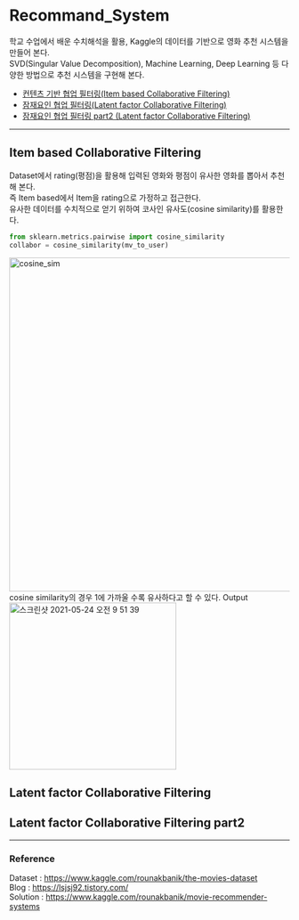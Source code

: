 # Recommand_System
학교 수업에서 배운 수치해석을 활용, Kaggle의 데이터를 기반으로 영화 추천 시스템을 만들어 본다.   
SVD(Singular Value Decomposition), Machine Learning, Deep Learning 등 다양한 방법으로 추천 시스템을 구현해 본다.

- [컨텐츠 기반 협업 필터링(Item based Collaborative Filtering)](#Item-based-Collaborative-Filtering)
- [잠재요인 협업 필터링(Latent factor Collaborative Filtering)](#Latent-factor-Collaborative-Filtering)
- [잠재요인 협업 필터링 part2 (Latent factor Collaborative Filtering)](#Latent-factor-Collaborative-Filtering-part2)

------------
## Item based Collaborative Filtering
Dataset에서 rating(평점)을 활용해 입력된 영화와 평점이 유사한 영화를 뽑아서 추천해 본다.   
즉 Item based에서 Item을 rating으로 가정하고 접근한다.    
유사한 데이터를 수치적으로 얻기 위하여 코사인 유사도(cosine similarity)를 활용한다.     

~~~ python
from sklearn.metrics.pairwise import cosine_similarity
collabor = cosine_similarity(mv_to_user)
~~~

<img width="600" alt="cosine_sim" src="https://user-images.githubusercontent.com/67997760/119283533-58645580-bc78-11eb-8a91-cecaf4753a2c.png">  
cosine similarity의 경우 1에 가까울 수록 유사하다고 할 수 있다.   
Output    
<img width="300" alt="스크린샷 2021-05-24 오전 9 51 39" src="https://user-images.githubusercontent.com/67997760/119282705-a4fa6180-bc75-11eb-83b7-38c7806a1329.png">



## Latent factor Collaborative Filtering

## Latent factor Collaborative Filtering part2

------------
### Reference
Dataset : https://www.kaggle.com/rounakbanik/the-movies-dataset   
Blog : https://lsjsj92.tistory.com/   
Solution : https://www.kaggle.com/rounakbanik/movie-recommender-systems
